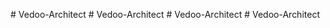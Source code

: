 
#   V e d o o - A r c h i t e c t  
 #   V e d o o - A r c h i t e c t  
 #   V e d o o - A r c h i t e c t  
 #   V e d o o - A r c h i t e c t  
 